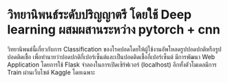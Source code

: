 # วิทยานิพนธ์ระดับปริญญาตรี โดยใช้ Deep learning ผสมผสานระหว่าง pytorch + cnn
วิทยานิพนธ์นี้เกี่ยวกับการ Classification ของโรคปอดโดยให้ผู้ใช้งานอัพโหลดรูปปอดปกติหรือรูปปอดติดเชื้อ เพื่อทำนายว่าปอดปกติกี่เปอร์เซ็นต์และเป็นปอดติดเชื้อกี่เปอร์เซ็นต์
มีการพัฒนา Web Application โดยการใช้ Flask จำลองในการเปิดเซิร์ฟเวอร์ (localhost) อีกทั้งตัวโมเดลมีการ Train ผ่านเว็บไซต์ Kaggle โดยเฉพาะ
